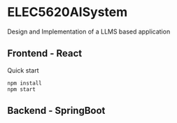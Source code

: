 # ELEC5620AISystem
Design and Implementation of a LLMS  based application

## Frontend - React
Quick start
```
npm install
npm start
```

## Backend - SpringBoot
